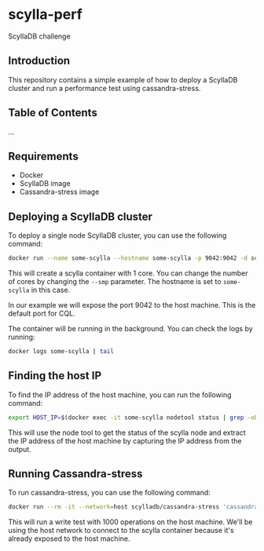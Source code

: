 # scylla-perf

ScyllaDB challenge

## Introduction

This repository contains a simple example of how to deploy a ScyllaDB cluster and run a performance test using cassandra-stress.

## Table of Contents

...

## Requirements

- Docker
- ScyllaDB image
- Cassandra-stress image

## Deploying a ScyllaDB cluster

To deploy a single node ScyllaDB cluster, you can use the following command:

```bash
docker run --name some-scylla --hostname some-scylla -p 9042:9042 -d scylladb/scylla --smp 1
```

This will create a scylla container with 1 core. You can change the number of cores by changing the `--smp` parameter. The hostname is set to `some-scylla` in this case.

In our example we will expose the port 9042 to the host machine. This is the default port for CQL.

The container will be running in the background. You can check the logs by running:

```bash
docker logs some-scylla | tail
```

## Finding the host IP

To find the IP address of the host machine, you can run the following command:

```bash
export HOST_IP=$(docker exec -it some-scylla nodetool status | grep -oE "\b([0-9]{1,3}\.){3}[0-9]{1,3}\b")
```

This will use the node tool to get the status of the scylla node and extract the IP address of the host machine by capturing the IP address from the output.

## Running Cassandra-stress

To run cassandra-stress, you can use the following command:

```bash
docker run --rm -it --network=host scylladb/cassandra-stress 'cassandra-stress write n=1000 -node $HOST_IP'
```

This will run a write test with 1000 operations on the host machine. We'll be using the host network to connect to the scylla container because it's already exposed to the host machine.
